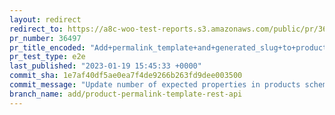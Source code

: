 ```yaml
---
layout: redirect
redirect_to: https://a8c-woo-test-reports.s3.amazonaws.com/public/pr/36497/e2e/index.html
pr_number: 36497
pr_title_encoded: "Add+permalink_template+and+generated_slug+to+products+REST+API+response"
pr_test_type: e2e
last_published: "2023-01-19 15:45:33 +0000"
commit_sha: 1e7af40df5ae0ea7f4de9266b263fd9dee003500
commit_message: "Update number of expected properties in products schema"
branch_name: add/product-permalink-template-rest-api
---
```

